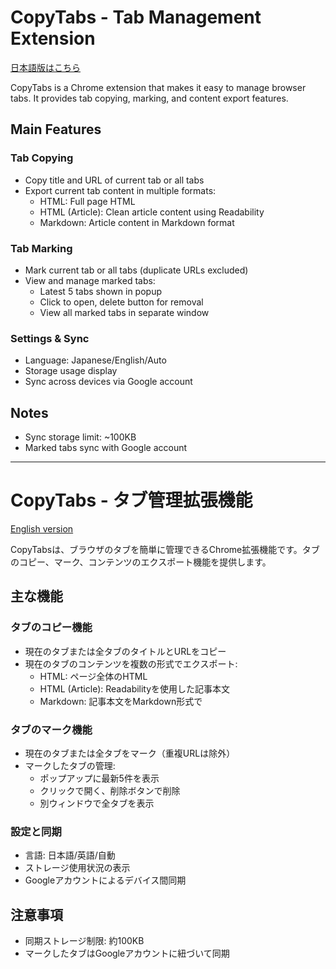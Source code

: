 # CopyTabs - Tab Management Extension

[日本語版はこちら](#copytabs---タブ管理拡張機能)

CopyTabs is a Chrome extension that makes it easy to manage browser tabs. It provides tab copying, marking, and content export features.

## Main Features

### Tab Copying
- Copy title and URL of current tab or all tabs
- Export current tab content in multiple formats:
  - HTML: Full page HTML
  - HTML (Article): Clean article content using Readability
  - Markdown: Article content in Markdown format

### Tab Marking
- Mark current tab or all tabs (duplicate URLs excluded)
- View and manage marked tabs:
  - Latest 5 tabs shown in popup
  - Click to open, delete button for removal
  - View all marked tabs in separate window

### Settings & Sync
- Language: Japanese/English/Auto
- Storage usage display
- Sync across devices via Google account

## Notes

- Sync storage limit: ~100KB
- Marked tabs sync with Google account

---

# CopyTabs - タブ管理拡張機能

[English version](#copytabs---tab-management-extension)

CopyTabsは、ブラウザのタブを簡単に管理できるChrome拡張機能です。タブのコピー、マーク、コンテンツのエクスポート機能を提供します。

## 主な機能

### タブのコピー機能
- 現在のタブまたは全タブのタイトルとURLをコピー
- 現在のタブのコンテンツを複数の形式でエクスポート:
  - HTML: ページ全体のHTML
  - HTML (Article): Readabilityを使用した記事本文
  - Markdown: 記事本文をMarkdown形式で

### タブのマーク機能
- 現在のタブまたは全タブをマーク（重複URLは除外）
- マークしたタブの管理:
  - ポップアップに最新5件を表示
  - クリックで開く、削除ボタンで削除
  - 別ウィンドウで全タブを表示

### 設定と同期
- 言語: 日本語/英語/自動
- ストレージ使用状況の表示
- Googleアカウントによるデバイス間同期

## 注意事項

- 同期ストレージ制限: 約100KB
- マークしたタブはGoogleアカウントに紐づいて同期 